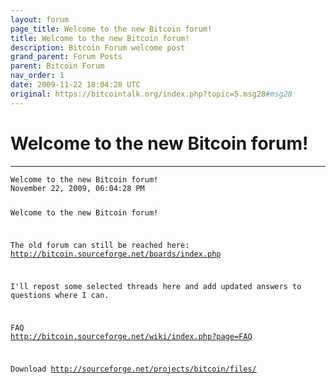 ```yaml
---
layout: forum
page_title: Welcome to the new Bitcoin forum!
title: Welcome to the new Bitcoin forum!
description: Bitcoin Forum welcome post
grand_parent: Forum Posts
parent: Bitcoin Forum
nav_order: 1
date: 2009-11-22 18:04:28 UTC
original: https://bitcointalk.org/index.php?topic=5.msg28#msg28
---
```


# Welcome to the new Bitcoin forum!

---

<div class="language-plaintext highlighter-rouge"><div class="highlight"><pre class="highlight"><code>Welcome to the new Bitcoin forum!
November 22, 2009, 06:04:28 PM

Welcome to the new Bitcoin forum!

The old forum can still be reached here:
<a href="http://bitcoin.sourceforge.net/boards/index.php">http://bitcoin.sourceforge.net/boards/index.php</a>

I'll repost some selected threads here and add updated answers to questions where I can.

FAQ
<a href="http://bitcoin.sourceforge.net/wiki/index.php?page=FAQ">http://bitcoin.sourceforge.net/wiki/index.php?page=FAQ</a>

Download
<a href="http://sourceforge.net/projects/bitcoin/files/">http://sourceforge.net/projects/bitcoin/files/</a></div></code></pre></div>
